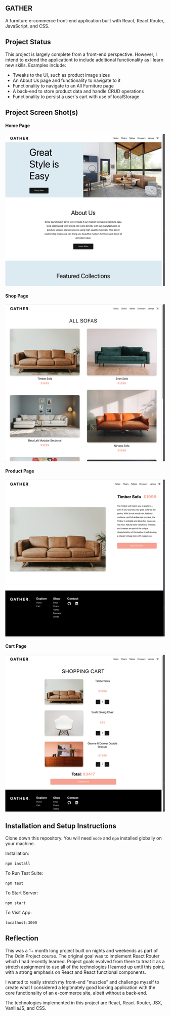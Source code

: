 ## GATHER

A furniture e-commerce front-end application built with React, React Router, JavaScript, and CSS.

## Project Status
This project is largely complete from a front-end perspective.  However, I intend to extend the applicationt to include additional functionality as I learn new skills.  Examples include:
  - Tweaks to the UI, such as product image sizes
  - An About Us page and functionality to navigate to it
  - Functionality to navigate to an All Furniture page
  - A back-end to store product data and handle CRUD operations
  - Functionality to persist a user's cart with use of localStorage

## Project Screen Shot(s)

#### Home Page  

![Home Page](gather-home-page.png)

#### Shop Page

![Shop Page](gather-shop-page.png)

#### Product Page

![Product Page](gather-product-page.png)

#### Cart Page

![Cart Page](gather-cart-page.png)

## Installation and Setup Instructions  

Clone down this repository. You will need `node` and `npm` installed globally on your machine.  

Installation:

`npm install`  

To Run Test Suite:  

`npm test`  

To Start Server:

`npm start`  

To Visit App:

`localhost:3000`  

## Reflection

This was a 1+ month long project built on nights and weekends as part of The Odin Project course.  The original goal was to implement React Router which I had recently learned.  Project goals evolved from there to treat it as a stretch assignment to use all of the technologies I learned up until this point, with a strong emphasis on React and React functional components.

I wanted to really stretch my front-end "muscles" and challenge myself to create what I considered a legitmately good looking application with the core functionality of an e-commerce site, albeit without a back-end.

The technologies implemented in this project are React, React-Router, JSX, VanillaJS, and CSS.
